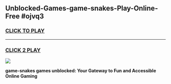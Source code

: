 
## Unblocked-Games-game-snakes-Play-Online-Free #ojvq3
<h3>
<a href="https://us.freeplayer.one?title=game-snakes&ref=10M">CLICK TO PLAY</a></h3>
<hr>

<h3>
<a href="https://us.freeplayer.one?title=game-snakes&ref=10M">CLICK 2 PLAY</a>
  
</h3>

<a href="https://us.freeplayer.one?title=game-snakes&ref=10M"><img src="https://clearcache.store/games.png"></a>


**game-snakes games unblocked: Your Gateway to Fun and Accessible Online Gaming**
